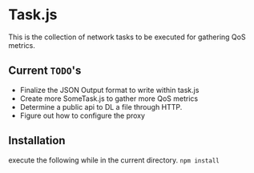# Task.js
This is the collection of network tasks to be executed for gathering QoS metrics.

## Current `TODO`'s
* Finalize the JSON Output format to write within task.js
* Create more SomeTask.js to gather more QoS metrics
* Determine a public api to DL a file through HTTP.
* Figure out how to configure the proxy


## Installation
execute the following while in the current directory.
``
npm install
``
